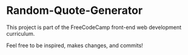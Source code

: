 # Random-Quote-Generator

This project is part of the FreeCodeCamp front-end web development curriculum.

Feel free to be inspired, makes changes, and commits!
